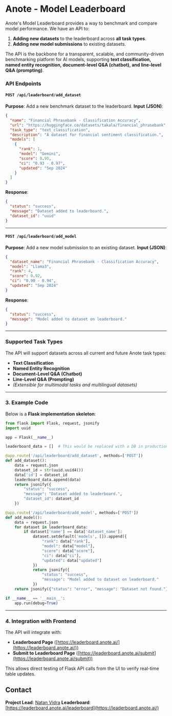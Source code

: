 # Anote - Model Leaderboard

Anote's Model Leaderboard provides a way to benchmark and compare model performance. We have an API to:
1. **Adding new datasets** to the leaderboard across **all task types**.
2. **Adding new model submissions** to existing datasets.

The API is the backbone for a transparent, scalable, and community-driven benchmarking platform for AI models, supporting **text classification, named entity recognition, document-level Q&A (chatbot), and line-level Q&A (prompting)**.


### API Endpoints

#### `POST /api/leaderboard/add_dataset`
**Purpose**: Add a new benchmark dataset to the leaderboard.
**Input (JSON)**:
```json
{
  "name": "Financial Phrasebank - Classification Accuracy",
  "url": "https://huggingface.co/datasets/takala/financial_phrasebank",
  "task_type": "text_classification",
  "description": "A dataset for financial sentiment classification.",
  "models": [
    {
      "rank": 1,
      "model": "Gemini",
      "score": 0.95,
      "ci": "0.93 - 0.97",
      "updated": "Sep 2024"
    }
  ]
}
```
**Response**:
```json
{
  "status": "success",
  "message": "Dataset added to leaderboard.",
  "dataset_id": "uuid"
}
```

---

#### `POST /api/leaderboard/add_model`
**Purpose**: Add a new model submission to an existing dataset.
**Input (JSON)**:
```json
{
  "dataset_name": "Financial Phrasebank - Classification Accuracy",
  "model": "Llama3",
  "rank": 4,
  "score": 0.92,
  "ci": "0.90 - 0.94",
  "updated": "Sep 2024"
}
```
**Response**:
```json
{
  "status": "success",
  "message": "Model added to dataset on leaderboard."
}
```

---

### Supported Task Types
The API will support datasets across all current and future Anote task types:
- **Text Classification**
- **Named Entity Recognition**
- **Document-Level Q&A (Chatbot)**
- **Line-Level Q&A (Prompting)**
- *(Extensible for multimodal tasks and multilingual datasets)*

---

### 3. Example Code
Below is a **Flask implementation skeleton**:

```python
from flask import Flask, request, jsonify
import uuid

app = Flask(__name__)

leaderboard_data = []  # This would be replaced with a DB in production

@app.route('/api/leaderboard/add_dataset', methods=['POST'])
def add_dataset():
    data = request.json
    dataset_id = str(uuid.uuid4())
    data['id'] = dataset_id
    leaderboard_data.append(data)
    return jsonify({
        "status": "success",
        "message": "Dataset added to leaderboard.",
        "dataset_id": dataset_id
    })

@app.route('/api/leaderboard/add_model', methods=['POST'])
def add_model():
    data = request.json
    for dataset in leaderboard_data:
        if dataset['name'] == data['dataset_name']:
            dataset.setdefault('models', []).append({
                "rank": data["rank"],
                "model": data["model"],
                "score": data["score"],
                "ci": data["ci"],
                "updated": data["updated"]
            })
            return jsonify({
                "status": "success",
                "message": "Model added to dataset on leaderboard."
            })
    return jsonify({"status": "error", "message": "Dataset not found."}), 404

if __name__ == '__main__':
    app.run(debug=True)
```

---

### 4. Integration with Frontend
The API will integrate with:
- **Leaderboard Page** ([https://leaderboard.anote.ai/](https://leaderboard.anote.ai/))
- **Submit to Leaderboard Page** ([https://leaderboard.anote.ai/submit](https://leaderboard.anote.ai/submit))

This allows direct testing of Flask API calls from the UI to verify real-time table updates.

## Contact
**Project Lead**: [Natan Vidra](nvidra@anote.ai)
**Leaderboard**: [https://leaderboard.anote.ai/leaderboard](https://leaderboard.anote.ai/)
